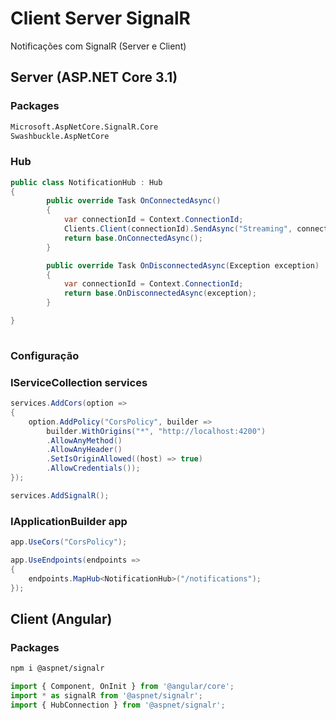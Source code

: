 # Client Server SignalR
Notificações com SignalR (Server e Client)

## Server (ASP.NET Core 3.1)
### Packages

```bash
Microsoft.AspNetCore.SignalR.Core
Swashbuckle.AspNetCore
```

### Hub

```csharp
public class NotificationHub : Hub
{
        public override Task OnConnectedAsync()
        {
            var connectionId = Context.ConnectionId;
            Clients.Client(connectionId).SendAsync("Streaming", connectionId);
            return base.OnConnectedAsync();
        }

        public override Task OnDisconnectedAsync(Exception exception)
        {
            var connectionId = Context.ConnectionId;
            return base.OnDisconnectedAsync(exception);
        }

}
    
```


### Configuração

### IServiceCollection services
```csharp
services.AddCors(option =>
{
    option.AddPolicy("CorsPolicy", builder =>
        builder.WithOrigins("*", "http://localhost:4200")
        .AllowAnyMethod()
        .AllowAnyHeader()
        .SetIsOriginAllowed((host) => true)
        .AllowCredentials());
});

services.AddSignalR();

```

### IApplicationBuilder app

```csharp
app.UseCors("CorsPolicy");

app.UseEndpoints(endpoints =>
{
    endpoints.MapHub<NotificationHub>("/notifications");
});

```

## Client (Angular)
### Packages

```bash
npm i @aspnet/signalr
```

```javascript
import { Component, OnInit } from '@angular/core';
import * as signalR from '@aspnet/signalr';
import { HubConnection } from '@aspnet/signalr';
```
